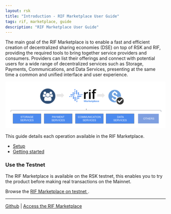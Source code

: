 ```yaml
---
layout: rsk
title: "Introduction - RIF Marketplace User Guide"
tags: rif, marketplace, guide
description: "RIF Marketplace User Guide"
---
```


The main goal of the RIF Marketplace is to enable a fast and efficient creation of decentralized sharing economies (DSE) on top of RSK and RIF, providing the required tools to bring together service providers and consumers.  Providers can list their offerings and connect with potential users for a wide range of decentralized services such as Storage, Payments,  Communications, and Data Services, presenting at the same time a common and unified interface and user experience.

![RIF Marketplace Services](/rif/marketplace/guide/images/rif-marketplace-services.png)

This guide details each operation available in the RIF Marketplace.

- [Setup](/rif/marketplace/guide/setup/)
- [Getting started](/rif/marketplace/guide/getting-started/)


### Use the Testnet

The RIF Marketplace is available on the RSK testnet, this enables you to try the product before making real transactions on the Mainnet.

Browse the [RIF Marketplace on testnet ](https://marketplace.testnet.rifos.org).

----

[Github](https://github.com/rsksmart?q=rif-marketplace) |
[Access the RIF Marketplace](https://marketplace.testnet.rifos.org)
